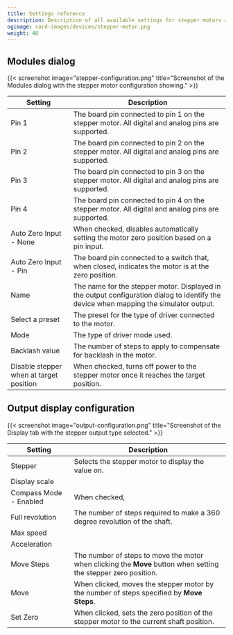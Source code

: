 ```yaml
---
title: Settings reference
description: Description of all available settings for stepper motors and output configurations using them.
ogimage: card-images/devices/stepper-motor.png
weight: 40
---
```


## Modules dialog

{{< screenshot image="stepper-configuration.png" title="Screenshot of the Modules dialog with the stepper motor configuration showing." >}}

| Setting                                 | Description                                                                                                                            |
| --------------------------------------- | -------------------------------------------------------------------------------------------------------------------------------------- |
| Pin 1                                   | The board pin connected to pin 1 on the stepper motor. All digital and analog pins are supported.                                      |
| Pin 2                                   | The board pin connected to pin 2 on the stepper motor. All digital and analog pins are supported.                                      |
| Pin 3                                   | The board pin connected to pin 3 on the stepper motor. All digital and analog pins are supported.                                      |
| Pin 4                                   | The board pin connected to pin 4 on the stepper motor. All digital and analog pins are supported.                                      |
| Auto Zero Input - None                  | When checked, disables automatically setting the motor zero position based on a pin input.                                             |
| Auto Zero Input - Pin                   | The board pin connected to a switch that, when closed, indicates the motor is at the zero position.                                    |
| Name                                    | The name for the stepper motor. Displayed in the output configuration dialog to identify the device when mapping the simulator output. |
| Select a preset                         | The preset for the type of driver connected to the motor.                                                                              |
| Mode                                    | The type of driver mode used.                                                                                                          |
| Backlash value                          | The number of steps to apply to compensate for backlash in the motor.                                                                  |
| Disable stepper when at target position | When checked, turns off power to the stepper motor once it reaches the target position.                                                |

## Output display configuration

{{< screenshot image="output-configuration.png" title="Screenshot of the Display tab with the stepper output type selected." >}}

| Setting                | Description                                                                                                     |
| ---------------------- | --------------------------------------------------------------------------------------------------------------- |
| Stepper                | Selects the stepper motor to display the value on.                                                              |
| Display scale          |                                                                                                                 |
| Compass Mode - Enabled | When checked,                                                                                                   |
| Full revolution        | The number of steps required to make a 360 degree revolution of the shaft.                                      |
| Max speed              |                                                                                                                 |
| Acceleration           |                                                                                                                 |
| Move Steps             | The number of steps to move the motor when clicking the **Move** button when setting the stepper zero position. |
| Move                   | When clicked, moves the stepper motor by the number of steps specified by **Move Steps**.                       |
| Set Zero               | When clicked, sets the zero position of the stepper motor to the current shaft position.                        |
